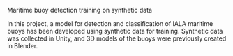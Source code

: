 Maritime buoy detection training on synthetic data

In this project, a model for detection and classification of IALA maritime buoys has been developed
using synthetic data for training. Synthetic data was collected in Unity, and 3D models of the buoys
were previously created in Blender.
